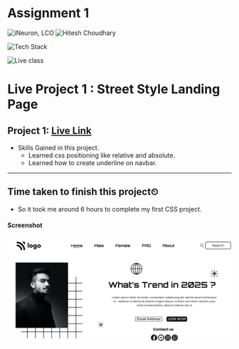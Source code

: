 # Assignment 1

![iNeuron, LCO](https://img.shields.io/badge/iNeuron-LCO-green)
![Hitesh Choudhary](https://img.shields.io/badge/Hitesh--Choudhary-Full--stack--JS--bootcamp-red)

![Tech Stack](https://img.shields.io/badge/Tech%20Stack-HTML%20%7C%20CSS-blue)

![Live class](https://img.shields.io/badge/Live%20Project%201-Street%20Style%20Landing%20Page-orange)

# Live Project 1 : Street Style Landing Page

## Project 1: [Live Link]()

-   Skills Gained in this project.
    -   Learned css positioning like relative and absolute.
    -   Learned how to create underline on navbar.
    
---

## Time taken to finish this project⏲

-   So it took me around 6 hours to complete my first CSS project.

#### Screenshot

![Desktop](./screenshot/Project-1.png)
